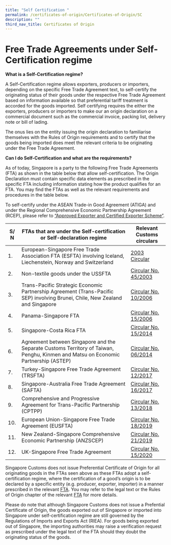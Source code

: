 ```yaml
---
title: "Self Certification "
permalink: /certificates-of-origin/Certificates-of-Origin/SC
description: ""
third_nav_title: Certificates of Origin
---
```

# Free Trade Agreements under Self-Certification regime

**What is a Self-Certification regime?**

A Self-Certification regime allows exporters, producers or importers, depending on the specific Free Trade Agreement text, to self-certify the originating status of their goods under the respective Free Trade Agreement based on information available so that preferential tariff treatment is accorded for the goods imported. Self certifying requires the either the exporters, producers or importers to make our an origin declaration on a commercial document such as the commercial invoice, packing list, delivery note or bill of lading. 

The onus lies on the entity issuing the origin declaration to familiarise themselves with the Rules of Origin requirements and to certify that the goods being imported does meet the relevant criteria to be originating under the Free Trade Agreement. 

**Can I do Self-Certification and what are the requirements?** 

As of today, Singapore is a party to the following  Free Trade Agreements (FTA) as shown in the table below that allow self-certification. The Origin Declaration must contain specific data elements as prescribed in the specific FTA including information stating how the product qualifies for an FTA. You may find the FTAs as well as the relevant requirements and procedures in the table below. 

To self-certify under the ASEAN Trade-in Good Agreement (ATIGA) and under the Regional Comprehensive Economic Partnership Agreement (RCEP), please refer to [“Approved Exporter and Certified Exporter Scheme”](https://www.customs.gov.sg/businesses/certificates-of-origin/aece).


| S/ N | FTAs that are under the Self-certification or Self-declaration regime | Relevant Customs circulars |
| -------- | -------- | -------- |
| 1.     | European-Singapore Free Trade Association FTA (ESFTA) involving Iceland, Liechenstein, Norway and Switzerland     | [2003 Circular](https://www.customs.gov.sg/-/media/cus/files/circulars/corp/2003/coc02jan04.pdf)     |
| 2.     | Non-textile goods under the USSFTA    | [Circular No. 45/2003](https://www.customs.gov.sg/-/media/cus/files/circulars/corp/2003/c452003.pdf)    |
| 3.     | Trans-Pacific Strategic Economic Partnership Agreement (Trans-Pacific SEP) involving Brunei, Chile, New Zealand and Singapore   | [Circular No. 10/2006](https://www.customs.gov.sg/-/media/cus/files/circulars/corp/2006/cir1007.pdf)    |
| 4.     | Panama-Singapore FTA | [Circular No.  15/2006](https://www.customs.gov.sg/-/media/cus/files/circulars/corp/2006/cir1506.pdf)   |
| 5.     |  Singapore-Costa Rica FTA   | [Circular No. 15/2014](https://www.customs.gov.sg/-/media/cus/files/circulars/corp/2013/circularscrftaexports.pdf)   |
| 6.     | Agreement between Singapore and the Separate Customs Territory of Taiwan, Penghu, Kinmen and Matsu on Economic Partnership (ASTEP)    | [Circular No. 06/2014](https://www.customs.gov.sg/-/media/cus/files/circulars/corp/2014/customscircularno06_2014.pdf)    |
| 7.     | Turkey-Singapore Free Trade Agreement (TRSFTA)     | [Circular No. 12/2017](https://www.customs.gov.sg/-/media/cus/files/circulars/ca/2017/circular162017-ver-1.pdf)   |
| 8.     |  Singapore-Australia Free Trade Agreement (SAFTA)  | [Circular No. 16/2017](https://www.customs.gov.sg/-/media/cus/files/circulars/ca/2017/circular162017-ver-1.pdf)    |
| 9.     | Comprehensive and Progressive Agreement for Trans-Pacific Partnership (CPTPP)     | [Circular No. 13/2018](https://www.customs.gov.sg/-/media/cus/files/circulars/circular132018-ver1.pdf)     |
| 10.     | European Union-Singapore Free Trade Agreement (EUSFTA)   | [Circular No. 18/2019](https://www.customs.gov.sg/-/media/cus/files/circulars/corp/2019/circular-18-2019-ver-2.pdf)     |
| 11.     | New Zealand-Singapore Comprehensive Economic Partnership (ANZSCEP)  | [Circular No. 21/2019](https://www.customs.gov.sg/-/media/cus/files/circulars/circular-212019-ver-1.pdf)   |
|12.| UK-Singapore Free Trade Agreement | [Circular No. 15/2020](https://www.customs.gov.sg/news-and-media/circulars/circular152020)

Singapore Customs does not issue Preferential Certificate of Origin for all originating goods in the FTAs seen above as these FTAs adopt a self-certification regime, where the certification of a good’s origin is to be declared by a specific entity (e.g. producer, exporter, importer) in a manner prescribed in the relevant [FTA](http://www.fta.gov.sg/). You may refer to the legal text or the Rules of Origin chapter of the relevant [FTA](http://www.fta.gov.sg/) for more details.

Please do note that although Singapore Customs does not issue a Prefential Certificate of Origin, the goods exported out of Singapore or imported into Singapore under self-certification regime are still governed by the Regulations of Imports and Exports Act (RIEA). For goods being exported out of Singapore, the importing authorities may raise a verification request as prescribed under the legal text of the FTA should they doubt the originating status of the goods.